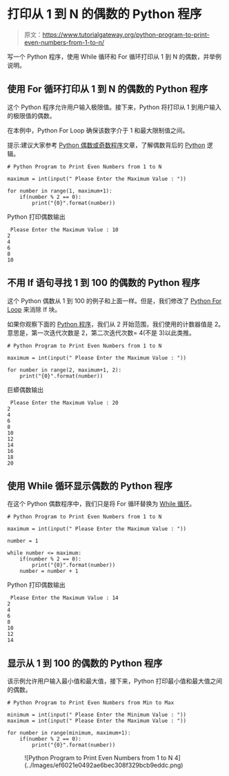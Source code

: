 # 打印从 1 到 N 的偶数的 Python 程序

> 原文：<https://www.tutorialgateway.org/python-program-to-print-even-numbers-from-1-to-n/>

写一个 Python 程序，使用 While 循环和 For 循环打印从 1 到 N 的偶数，并举例说明。

## 使用 For 循环打印从 1 到 N 的偶数的 Python 程序

这个 Python 程序允许用户输入极限值。接下来，Python 将打印从 1 到用户输入的极限值的偶数。

在本例中，Python For Loop 确保该数字介于 1 和最大限制值之间。

提示:建议大家参考 [Python 偶数或奇数程序](https://www.tutorialgateway.org/python-program-to-check-if-a-number-is-odd-or-even/)文章，了解偶数背后的 [Python](https://www.tutorialgateway.org/python-tutorial/) 逻辑。

```
# Python Program to Print Even Numbers from 1 to N

maximum = int(input(" Please Enter the Maximum Value : "))

for number in range(1, maximum+1):
    if(number % 2 == 0):
        print("{0}".format(number))
```

Python 打印偶数输出

```
 Please Enter the Maximum Value : 10
2
4
6
8
10
```

## 不用 If 语句寻找 1 到 100 的偶数的 Python 程序

这个 Python 偶数从 1 到 100 的例子和上面一样。但是，我们修改了 [Python For Loop](https://www.tutorialgateway.org/python-for-loop/) 来消除 If 块。

如果你观察下面的 [Python 程序](https://www.tutorialgateway.org/python-programming-examples/)，我们从 2 开始范围，我们使用的计数器值是 2。意思是，第一次迭代次数是 2，第二次迭代次数= 4(不是 3)以此类推。

```
# Python Program to Print Even Numbers from 1 to N

maximum = int(input(" Please Enter the Maximum Value : "))

for number in range(2, maximum+1, 2):
    print("{0}".format(number))
```

巨蟒偶数输出

```
 Please Enter the Maximum Value : 20
2
4
6
8
10
12
14
16
18
20
```

## 使用 While 循环显示偶数的 Python 程序

在这个 Python 偶数程序中，我们只是将 For 循环替换为 [While 循环](https://www.tutorialgateway.org/python-while-loop/)。

```
# Python Program to Print Even Numbers from 1 to N

maximum = int(input(" Please Enter the Maximum Value : "))

number = 1

while number <= maximum:
    if(number % 2 == 0):
        print("{0}".format(number))
    number = number + 1
```

Python 打印偶数输出

```
 Please Enter the Maximum Value : 14
2
4
6
8
10
12
14
```

## 显示从 1 到 100 的偶数的 Python 程序

该示例允许用户输入最小值和最大值，接下来，Python 打印最小值和最大值之间的偶数。

```
# Python Program to Print Even Numbers from Min to Max

minimum = int(input(" Please Enter the Minimum Value : "))
maximum = int(input(" Please Enter the Maximum Value : "))

for number in range(minimum, maximum+1):
    if(number % 2 == 0):
        print("{0}".format(number))
```

<figure class="wp-block-image">![Python Program to Print Even Numbers from 1 to N 4](../Images/ef6021e0492ae6bec308f329bcb9eddc.png)</figure>